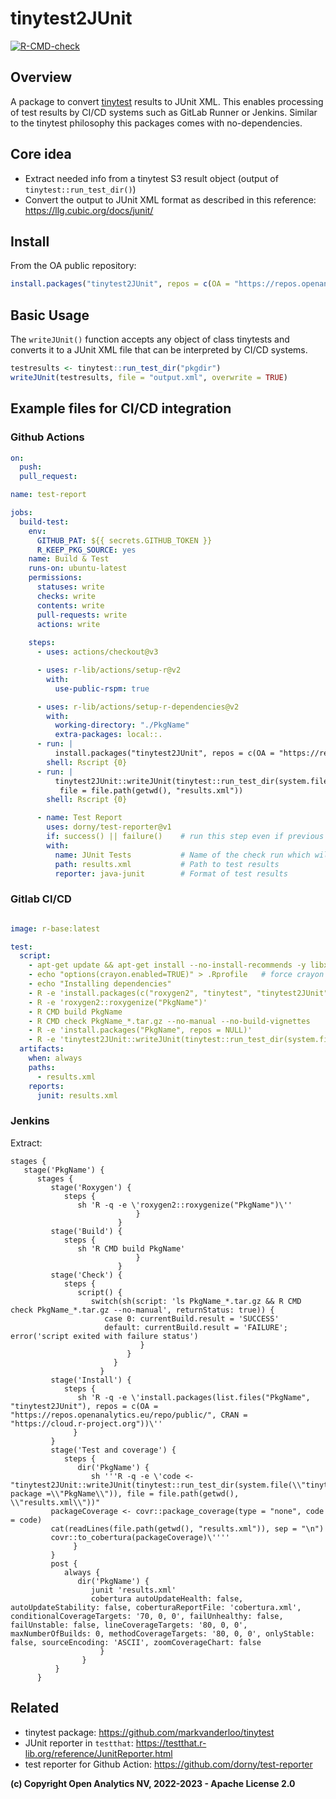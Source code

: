 
# tinytest2JUnit

<!-- badges: start -->
[![R-CMD-check](https://github.com/openanalytics/tinytest2JUnit/actions/workflows/check-standard.yml/badge.svg)](https://github.com/openanalytics/tinytest2JUnit/actions/workflows/check-standard.yml)
<!-- badges: end -->

## Overview

A package to convert [tinytest](https://github.com/markvanderloo/tinytest) results to JUnit XML.
This enables processing of test results by CI/CD systems such as GitLab Runner or Jenkins.
Similar to the tinytest philosophy this packages comes with no-dependencies.

## Core idea

* Extract needed info from a tinytest S3 result object (output of `tinytest::run_test_dir()`)
* Convert the output to JUnit XML format as described in this reference: https://llg.cubic.org/docs/junit/

## Install

From the OA public repository:

```r
install.packages("tinytest2JUnit", repos = c(OA = "https://repos.openanalytics.eu/repo/public/", CRAN = "https://cloud.r-project.org"))
```

## Basic Usage

The `writeJUnit()` function accepts any object of class tinytests and converts it to a JUnit XML file that can be interpreted by CI/CD systems.

```r
testresults <- tinytest::run_test_dir("pkgdir")
writeJUnit(testresults, file = "output.xml", overwrite = TRUE)
```

## Example files for CI/CD integration

### Github Actions

```yaml
on:
  push:
  pull_request:

name: test-report

jobs:
  build-test:  
    env:
      GITHUB_PAT: ${{ secrets.GITHUB_TOKEN }}
      R_KEEP_PKG_SOURCE: yes
    name: Build & Test
    runs-on: ubuntu-latest
    permissions:
      statuses: write
      checks: write
      contents: write
      pull-requests: write
      actions: write
        
    steps:
      - uses: actions/checkout@v3

      - uses: r-lib/actions/setup-r@v2
        with:
          use-public-rspm: true

      - uses: r-lib/actions/setup-r-dependencies@v2
        with:
          working-directory: "./PkgName"          
          extra-packages: local::.          
      - run: |
          install.packages("tinytest2JUnit", repos = c(OA = "https://repos.openanalytics.eu/repo/public/", CRAN = "https://cloud.r-project.org"))
        shell: Rscript {0} 
      - run: |
          tinytest2JUnit::writeJUnit(tinytest::run_test_dir(system.file("tinytest", package ="PkgName")),
           file = file.path(getwd(), "results.xml"))
        shell: Rscript {0}   

      - name: Test Report
        uses: dorny/test-reporter@v1
        if: success() || failure()    # run this step even if previous step failed
        with:
          name: JUnit Tests           # Name of the check run which will be created
          path: results.xml           # Path to test results
          reporter: java-junit        # Format of test results
```

### Gitlab CI/CD

```yaml

image: r-base:latest 

test:  
  script:
    - apt-get update && apt-get install --no-install-recommends -y libxml2-dev # xml2 library needed for roxygen2
    - echo "options(crayon.enabled=TRUE)" > .Rprofile   # force crayon  mode
    - echo "Installing dependencies"
    - R -e 'install.packages(c("roxygen2", "tinytest", "tinytest2JUnit"), repos = c(OA = "https://repos.openanalytics.eu/repo/public/","https://cloud.r-project.org"))'
    - R -e 'roxygen2::roxygenize("PkgName")'
    - R CMD build PkgName
    - R CMD check PkgName_*.tar.gz --no-manual --no-build-vignettes
    - R -e 'install.packages("PkgName", repos = NULL)'
    - R -e 'tinytest2JUnit::writeJUnit(tinytest::run_test_dir(system.file("tinytest", package ="PkgName")), file = file.path(getwd(), "results.xml"))'
  artifacts:
    when: always
    paths:
      - results.xml
    reports:
      junit: results.xml

```

### Jenkins

Extract:

```
stages {
   stage('PkgName') {
      stages {
         stage('Roxygen') {
            steps {
               sh 'R -q -e \'roxygen2::roxygenize("PkgName")\''
                            }
                        }
         stage('Build') {
            steps {
               sh 'R CMD build PkgName'
                            }
                        }
         stage('Check') {
            steps {
               script() {
                  switch(sh(script: 'ls PkgName_*.tar.gz && R CMD check PkgName_*.tar.gz --no-manual', returnStatus: true)) {
                     case 0: currentBuild.result = 'SUCCESS'
                     default: currentBuild.result = 'FAILURE'; error('script exited with failure status')
                             }
                          }
                       }
                    }
         stage('Install') {
            steps {
               sh 'R -q -e \'install.packages(list.files("PkgName", "tinytest2JUnit"), repos = c(OA = "https://repos.openanalytics.eu/repo/public/", CRAN = "https://cloud.r-project.org"))\''
              }
         }
         stage('Test and coverage') {
            steps {
               dir('PkgName') {
                  sh '''R -q -e \'code <- "tinytest2JUnit::writeJUnit(tinytest::run_test_dir(system.file(\\"tinytest\\", package =\\"PkgName\\")), file = file.path(getwd(), \\"results.xml\\"))"
         packageCoverage <- covr::package_coverage(type = "none", code = code)
         cat(readLines(file.path(getwd(), "results.xml")), sep = "\n")
         covr::to_cobertura(packageCoverage)\''''
              }
         }
         post {
            always {
               dir('PkgName') {
                  junit 'results.xml'
                  cobertura autoUpdateHealth: false, autoUpdateStability: false, coberturaReportFile: 'cobertura.xml', conditionalCoverageTargets: '70, 0, 0', failUnhealthy: false, failUnstable: false, lineCoverageTargets: '80, 0, 0', maxNumberOfBuilds: 0, methodCoverageTargets: '80, 0, 0', onlyStable: false, sourceEncoding: 'ASCII', zoomCoverageChart: false
		         	}
	         	}
	      }
      }
```

## Related

* tinytest package: https://github.com/markvanderloo/tinytest
* JUnit reporter in `testthat`: https://testthat.r-lib.org/reference/JunitReporter.html
* test reporter for Github Action: https://github.com/dorny/test-reporter

**(c) Copyright Open Analytics NV, 2022-2023 - Apache License 2.0**
